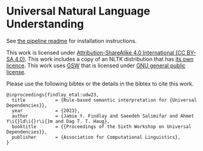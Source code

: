 # Universal Natural Language Understanding

See [the pipeline readme](pipeline) for installation instructions. 

This work is licensed under [Attribution-ShareAlike 4.0 International (CC BY-SA 4.0)](https://creativecommons.org/licenses/by-sa/4.0/). This work includes a copy of an NLTK distribution that has [its own licence](/pipeline/src/python-lib/nltk/LICENSE.txt). 
This work uses [GSW](https://github.com/Mmaz1988/GlueSemWorkbench_v2) that is licensed under [GNU general public license](https://www.gnu.org/licenses/).

Please use the following bibtex or the details in the bibtex to cite this work.

    @inproceedings{findlay_etal:udw23,
      title           = {Rule-based semantic interpretation for {Universal Dependencies}},
      year            = {2023},
      author          = {Jamie Y. Findlay and Saeedeh Salimifar and Ahmet Y\i{}ld\i{}r\i{}m and Dag T. T. Haug},
      booktitle       = {{Proceedings of the Sixth Workshop on Universal Dependencies}},
      publisher       = {Association for Computational Linguistics},
    }

